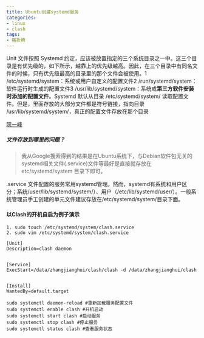 ```yaml
---
title: Ubuntu创建systemd服务
categories:
- linux
- clash
tags:
- 瞎折腾
---
```


Unit 文件按照 Systemd 约定，应该被放置指定的三个系统目录之一中。这三个目录是有优先级的，如下所示，越靠上的优先级越高。因此，在三个目录中有同名文件的时候，只有优先级最高的目录里的那个文件会被使用。1 /etc/systemd/system：系统或用户自定义的配置文件2 /run/systemd/system：软件运行时生成的配置文件3 /usr/lib/systemd/system：系统或**第三方软件安装时添加的配置文件**。Systemd 默认从目录 /etc/systemd/system/ 读取配置文件。但是，里面存放的大部分文件都是符号链接，指向目录 /usr/lib/systemd/system/，真正的配置文件存放在那个目录

<!--  more  -->

[阮一峰](https://www.ruanyifeng.com/blog/2016/03/systemd-tutorial-part-two.html)

##### 文件存放到哪里的问题？

> 我从Google搜索得到的结果是在Ubuntu系统下，与Debian软件包无关的systemd相关文件(.service)文件等最好是直接就存放在etc/systemd/system 目录下即可。

.service 文件配置的服务常用systemd管理。然而，systemd有系统和用户区分；系统/user/lib/systemd/system/）、用户（/etc/lib/systemd/user/）。一般系统管理员手工创建的单元文件建议存放在/etc/systemd/system/目录下面。

#### 以Clash的开机自启为例子演示

```shell
1. sudo touch /etc/systemd/system/clash.service
2. sudo vim /etc/systemd/system/clash.service
```

```
[Unit]
Description=clash daemon


[Service]
ExecStart=/data/zhangjianghui/clash/clash -d /data/zhangjianghui/clash


[Install]
WantedBy=default.target
```

```shell
sudo systemctl daemon-reload #重新加载服务配置文件
sudo systemctl enable clash #开机启动
sudo systemctl start clash #启动服务
sudo systemctl stop clash #停止服务
sudo systemctl status clash #查看服务状态
```
